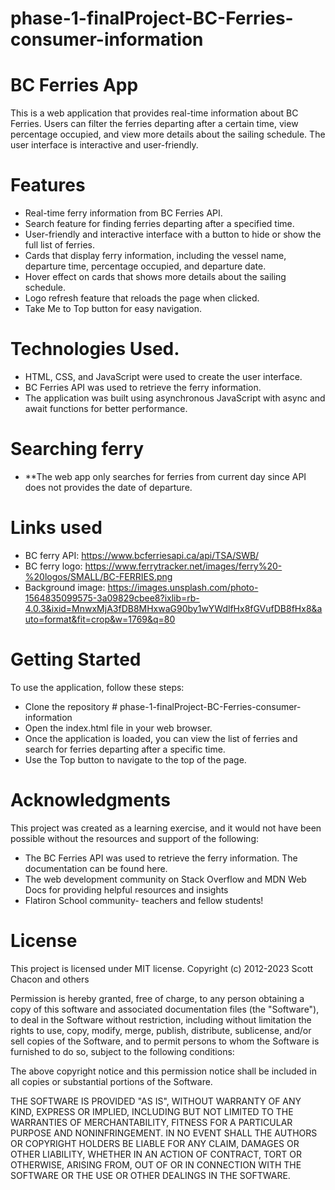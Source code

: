 # phase-1-finalProject-BC-Ferries-consumer-information

# BC Ferries App
This is a web application that provides real-time information about BC Ferries. Users can filter the ferries departing after a certain time, view percentage occupied, and view more details about the sailing schedule. The user interface is interactive and user-friendly.

# Features
- Real-time ferry information from BC Ferries API.
- Search feature for finding ferries departing after a specified time.
- User-friendly and interactive interface with a button to hide or show the full list of ferries.
- Cards that display ferry information, including the vessel name, departure time, percentage occupied, and departure date.
- Hover effect on cards that shows more details about the sailing schedule.
- Logo refresh feature that reloads the page when clicked.
- Take Me to Top button for easy navigation.

# Technologies Used.
- HTML, CSS, and JavaScript were used to create the user interface.
- BC Ferries API was used to retrieve the ferry information.
- The application was built using asynchronous JavaScript with async and await functions for better performance.

# Searching ferry
- **The web app only searches for ferries from current day since API does not provides the date of departure.

# Links used
- BC ferry API: https://www.bcferriesapi.ca/api/TSA/SWB/
- BC ferry logo: https://www.ferrytracker.net/images/ferry%20-%20logos/SMALL/BC-FERRIES.png
- Background image: https://images.unsplash.com/photo-1564835099575-3a09829cbee8?ixlib=rb-4.0.3&ixid=MnwxMjA3fDB8MHxwaG90by1wYWdlfHx8fGVufDB8fHx8&auto=format&fit=crop&w=1769&q=80

# Getting Started
To use the application, follow these steps:

- Clone the repository # phase-1-finalProject-BC-Ferries-consumer-information
- Open the index.html file in your web browser.
- Once the application is loaded, you can view the list of ferries and search for ferries departing after a specific time.
- Use the Top button to navigate to the top of the page.

# Acknowledgments
This project was created as a learning exercise, and it would not have been possible without the resources and support of the following:

- The BC Ferries API was used to retrieve the ferry information. The documentation can be found here.
- The web development community on Stack Overflow and MDN Web Docs for providing helpful resources and insights
- Flatiron School community- teachers and fellow students!

# License
This project is licensed under MIT license.
Copyright (c) 2012-2023 Scott Chacon and others

Permission is hereby granted, free of charge, to any person obtaining
a copy of this software and associated documentation files (the
"Software"), to deal in the Software without restriction, including
without limitation the rights to use, copy, modify, merge, publish,
distribute, sublicense, and/or sell copies of the Software, and to
permit persons to whom the Software is furnished to do so, subject to
the following conditions:

The above copyright notice and this permission notice shall be
included in all copies or substantial portions of the Software.

THE SOFTWARE IS PROVIDED "AS IS", WITHOUT WARRANTY OF ANY KIND,
EXPRESS OR IMPLIED, INCLUDING BUT NOT LIMITED TO THE WARRANTIES OF
MERCHANTABILITY, FITNESS FOR A PARTICULAR PURPOSE AND
NONINFRINGEMENT. IN NO EVENT SHALL THE AUTHORS OR COPYRIGHT HOLDERS BE
LIABLE FOR ANY CLAIM, DAMAGES OR OTHER LIABILITY, WHETHER IN AN ACTION
OF CONTRACT, TORT OR OTHERWISE, ARISING FROM, OUT OF OR IN CONNECTION
WITH THE SOFTWARE OR THE USE OR OTHER DEALINGS IN THE SOFTWARE.
